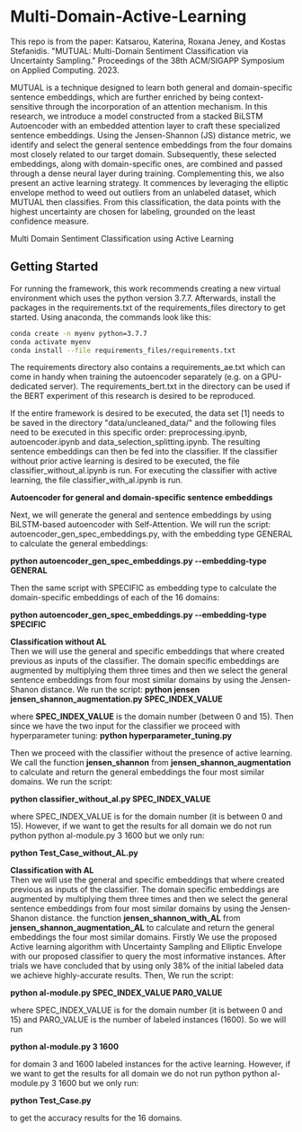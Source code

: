 # Multi-Domain-Active-Learning
This repo is from the paper: Katsarou, Katerina, Roxana Jeney, and Kostas Stefanidis. "MUTUAL: Multi-Domain Sentiment Classification via Uncertainty Sampling." Proceedings of the 38th ACM/SIGAPP Symposium on Applied Computing. 2023.

MUTUAL is a technique designed to learn both general and domain-specific sentence embeddings, which are further enriched by being context-sensitive through the incorporation of an attention mechanism. In this research, we introduce a model constructed from a stacked BiLSTM Autoencoder with an embedded attention layer to craft these specialized sentence embeddings. Using the Jensen-Shannon (JS) distance metric, we identify and select the general sentence embeddings from the four domains most closely related to our target domain. Subsequently, these selected embeddings, along with domain-specific ones, are combined and passed through a dense neural layer during training. Complementing this, we also present an active learning strategy. It commences by leveraging the elliptic envelope method to weed out outliers from an unlabeled dataset, which MUTUAL then classifies. From this classification, the data points with the highest uncertainty are chosen for labeling, grounded on the least confidence measure.

Multi Domain Sentiment Classification using Active Learning 
## Getting Started
For running the framework, this work recommends creating a new virtual environment which uses the python version 3.7.7.
Afterwards, install the packages in the requirements.txt of the requirements_files directory to get started. Using anaconda, the commands look like this:
```bash
conda create -n myenv python=3.7.7
conda activate myenv
conda install --file requirements_files/requirements.txt
```
The requirements directory also contains a requirements_ae.txt which can come in handy when training the autoencoder separately (e.g. on a GPU-dedicated server). The requirements_bert.txt in the directory can be used if the BERT experiment of this research is desired to be reproduced. 

If the entire framework is desired to be executed, the data set [1] needs to be saved in the directory "data/uncleaned_data/" and the following files need to be executed in this specific order: preprocessing.ipynb, autoencoder.ipynb and data_selection_splitting.ipynb. The resulting sentence embeddings can then be fed into the classifier. If the classifier without prior active learning is desired to be executed, the file classifier_without_al.ipynb is run. For executing the classifier with active learning, the file classifier_with_al.ipynb is run.


**Autoencoder for general and domain-specific sentence embeddings**  

Next, we will generate the general and sentence embeddings by using BiLSTM-based autoencoder with Self-Attention. We will run the script: autoencoder_gen_spec_embeddings.py, with the embedding type GENERAL to calculate the general embeddings:

__python autoencoder_gen_spec_embeddings.py --embedding-type GENERAL__

Then the same script with SPECIFIC as embedding type to calculate the domain-specific embeddings of each of the 16 domains:  

__python autoencoder_gen_spec_embeddings.py --embedding-type SPECIFIC__

**Classification without AL**  
Then we will use the general and specific embeddings that where created previous as inputs of the classifier. The domain specific embeddings are augmented by multiplying them three times and then we select the general sentence embeddings from four most similar domains by using the Jensen-Shanon distance. We run the script:
__python jensen jensen_shannon_augmentation.py SPEC_INDEX_VALUE__

where __SPEC_INDEX_VALUE__ is the domain number (between 0 and 15). Then since we have the two input for the classifier we proceed with hyperparameter tuning:
__python hyperparameter_tuning.py__

Then we proceed with the classifier without the presence of active learning. We call the function __jensen_shannon__ from __jensen_shannon_augmentation__ to calculate and return the general embeddings the four most similar domains. We run the script: 

__python classifier_without_al.py SPEC_INDEX_VALUE__

where SPEC_INDEX_VALUE is for the domain number (it is between 0 and 15). However, if we want to get the results for all domain we do not run python python al-module.py 3 1600 but we only run:

__python Test_Case_without_AL.py__


**Classification with AL**  
Then we will use the general and specific embeddings that where created previous as inputs of the classifier. The domain specific embeddings are augmented by multiplying them three times and then we select the general sentence embeddings from four most similar domains by using the Jensen-Shanon distance. the function __jensen_shannon_with_AL__ from __jensen_shannon_augmentation_AL__ to calculate and return the general embeddings the four most similar domains. Firstly  We use the proposed Active learning algorithm with Uncertainty Sampling and Elliptic Envelope with our proposed classifier to query the most informative instances. After trials we have concluded that by using only 38% of the initial labeled data we achieve highly-accurate results. Then, We run the script: 

__python al-module.py SPEC_INDEX_VALUE PAR0_VALUE__

where SPEC_INDEX_VALUE is for the domain number (it is between 0 and 15) and PARO_VALUE is the number of labeled instances (1600). So we will run 

__python al-module.py 3 1600__   

for domain 3 and 1600 labeled instances for the active learning. However, if we want to get the results for all domain we do not run python python al-module.py 3 1600 but we only run:

__python Test_Case.py__

to get the accuracy results for the 16 domains.





